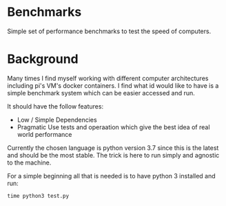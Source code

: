 # Benchmarks

Simple set of performance benchmarks to test the speed of computers.

# Background

Many times I find myself working with different computer architectures
including pi's VM's docker containers. I find what id would like to have
is a simple benchmark system which can be easier accessed and run.

It should have the follow features:

* Low / Simple Dependencies
* Pragmatic
    Use tests and operaation which give the best idea of real world performance

Currently the chosen language is python version 3.7 since this is the latest and should be the most stable.
The trick is here to run simply and agnostic to the machine.

For a simple beginning all that is needed is to have python 3 installed and run:

`time python3 test.py`
